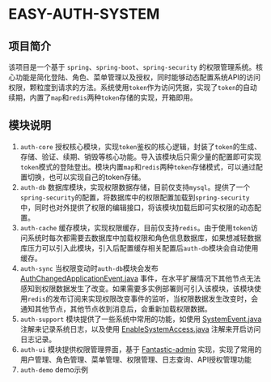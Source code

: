 # EASY-AUTH-SYSTEM

## 项目简介

该项目是一个基于 `spring`、`spring-boot`、`spring-security` 的权限管理系统。核心功能是简化登陆、角色、菜单管理以及授权，同时能够动态配置系统API的访问权限，颗粒度到请求的方法。系统使用`token`作为访问凭据，实现了`token`的自动续期，内置了`map`和`redis`两种`token`存储的实现，开箱即用。

## 模块说明

1. `auth-core` 授权核心模块，实现`token`鉴权的核心逻辑，封装了`token`的生成、存储、验证、续期、销毁等核心功能。导入该模块后只需少量的配置即可实现`token`模式的登陆登出。模块内置`map`和`redis`两种`token`存储模式，可以通过配置切换，也可以实现自己的token存储。
2. `auth-db` 数据库模块，实现权限数据存储，目前仅支持`mysql`。提供了一个`spring-security`的配置，将数据库中的权限配置加载到`spring-security`中，同时也对外提供了权限的编辑接口，将该模块加载后即可实权限的动态配置。
3. `auth-cache` 缓存模块，实现权限缓存，目前仅支持`redis`。由于使用`token`访问系统时每次都需要去数据库中加载权限和角色信息数据库，如果想减轻数据库压力可以引入此模块，引入后配置缓存相关配置后`auth-db`模块会自动使用缓存。
4. `auth-sync` 当权限变动时`auth-db`模块会发布 [AuthChangedApplicationEvent.java](auth-common/src/main/java/cn/dyw/auth/event/AuthChangedApplicationEvent.java) 事件，在水平扩展情况下其他节点无法感知到权限数据发生了改变。如果需要多实例部署则可引入该模块，该模块使用`redis`的发布订阅来实现权限改变事件的监听，当权限数据发生改变时，会通知其他节点，其他节点收到消息后，会重新加载权限数据。
5. `auth-support` 模块提供了一些系统中常用的功能，如使用 [SystemEvent.java](auth-annotation/src/main/java/cn/dyw/auth/annotation/SystemEvent.java) 注解来记录系统日志，以及使用 [EnableSystemAccess.java](auth-support/src/main/java/cn/dyw/auth/support/access/EnableSystemAccess.java) 注解来开启访问日志记录。
6. `auth-ui` 模块提供权限管理界面，基于 [Fantastic-admin](https://fantastic-admin.hurui.me) 实现，实现了常用的用户管理、角色管理、菜单管理、权限管理、日志查询、API授权管理功能
7. `auth-demo` demo示例

